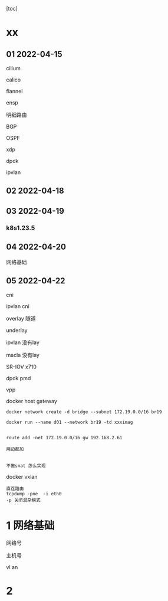 [toc]





#  xx







## 01 2022-04-15

cilium

calico

flannel

ensp 

明细路由

BGP

OSPF

xdp

dpdk

ipvlan



## 02 2022-04-18







## 03 2022-04-19



###  k8s1.23.5







## 04 2022-04-20

网络基础





## 05 2022-04-22





cni

ipvlan cni





overlay 隧道

underlay  





ipvlan 没有lay

macla 没有lay

SR-IOV  x710

dpdk   pmd

vpp  



docker host gateway

```
docker network create -d bridge --subnet 172.19.0.0/16 br19

docker run --name d01 --network br19 -td xxximag


route add -net 172.19.0.0/16 gw 192.168.2.61

两边都加


不做snat 怎么实现
```



docker vxlan





```
直连路由
tcpdump -pne  -i eth0
-p 关闭混杂模式
```









#  1 网络基础



网络号

主机号

vl an





# 2  



